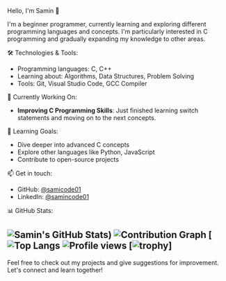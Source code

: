 Hello, I'm Samin 👋

I'm a beginner programmer, currently learning and exploring different programming languages and concepts. I'm particularly interested in C programming and gradually expanding my knowledge to other areas.

🛠️ Technologies & Tools:
- Programming languages: C, C++
- Learning about: Algorithms, Data Structures, Problem Solving
- Tools: Git, Visual Studio Code, GCC Compiler

🚀 Currently Working On:
- **Improving C Programming Skills**: Just finished learning switch statements and moving on to the next concepts.

🌱 Learning Goals:
- Dive deeper into advanced C concepts
- Explore other languages like Python, JavaScript
- Contribute to open-source projects

📫 Get in touch:
- GitHub: [@samicode01](https://github.com/samicode01)
- LinkedIn: [@samincode01](https://www.linkedin.com/in/samincode01/)

 📊 GitHub Stats:

![Samin's GitHub Stats](https://github-readme-stats.vercel.app/api?username=samincode01&show_icons=true&theme=radical))
![Contribution Graph](https://github-profile-summary-cards.vercel.app/api/cards/profile-details?username=samincode01&theme=github_dark)
[![Top Langs](https://github-readme-stats.vercel.app/api/top-langs/?username=samincode01&layout=donut-vertical&theme=radical)
![Profile views](https://komarev.com/ghpvc/?username=samincode01)
[![trophy](https://github-profile-trophy.vercel.app/?username=samincode01)]
---

Feel free to check out my projects and give suggestions for improvement. Let's connect and learn together!
